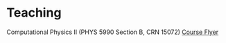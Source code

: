 
# <i class="fas fa-chalkboard-teacher"></i> Teaching

Computational Physics II (PHYS 5990 Section B, CRN 15072)
<a href="files/PHYS_5990_B_flyer.pdf" target="_blank">Course Flyer</a>

